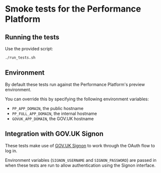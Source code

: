 # Smoke tests for the Performance Platform

## Running the tests

Use the provided script:

```bash
./run_tests.sh
```

## Environment

By default these tests run against the Performance Platform's preview environment.

You can override this by specifying the following environment variables:

- `PP_APP_DOMAIN`, the public hostname
- `PP_FULL_APP_DOMAIN`, the internal hostname
- `GOVUK_APP_DOMAIN`, the GOV.UK hostname

## Integration with GOV.UK Signon

These tests make use of [GOV.UK Signon][signon] to work through the OAuth flow
to log in.

Environment variables (`SIGNON_USERNAME` and `SIGNON_PASSWORD`) are passed in when
these tests are run to allow authentication using the Signon interface.

[signon]: https://github.com/alphagov/signonotron2/
